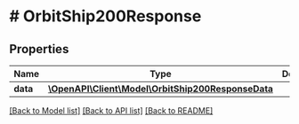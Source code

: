 # # OrbitShip200Response

## Properties

Name | Type | Description | Notes
------------ | ------------- | ------------- | -------------
**data** | [**\OpenAPI\Client\Model\OrbitShip200ResponseData**](OrbitShip200ResponseData.md) |  |

[[Back to Model list]](../../README.md#models) [[Back to API list]](../../README.md#endpoints) [[Back to README]](../../README.md)
